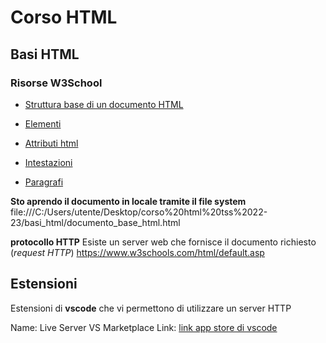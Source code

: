 

# Corso HTML 

## Basi HTML

### Risorse W3School
- [Struttura base di un documento HTML](https://www.w3schools.com/html/default.asp)

- [Elementi](https://www.w3schools.com/html/html_elements.asp)
- [Attributi html](https://www.w3schools.com/html/html_attributes.asp)

- [Intestazioni](https://www.w3schools.com/html/html_headings.asp)
- [Paragrafi](https://www.w3schools.com/html/html_paragraphs.asp)




**Sto aprendo il documento in locale tramite il file system**
file:///C:/Users/utente/Desktop/corso%20html%20tss%2022-23/basi_html/documento_base_html.html

**protocollo HTTP**
Esiste un server web che fornisce il documento richiesto (*request HTTP*)
https://www.w3schools.com/html/default.asp

## Estensioni 
Estensioni di **vscode** che vi permettono di utilizzare un server HTTP


Name: Live Server
VS Marketplace Link: [link app store di vscode](https://marketplace.visualstudio.com/items?itemName=ritwickdey.LiveServer)